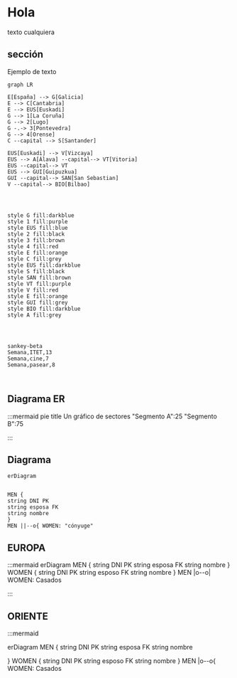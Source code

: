 # Hola
texto cualquiera

## sección
Ejemplo de texto

```mermaid
graph LR

E[España] --> G[Galicia]
E --> C[Cantabria]
E --> EUS[Euskadi]
G --> 1[La Coruña] 
G --> 2[Lugo]
G -.-> 3[Pontevedra] 
G --> 4[Orense] 
C --capital --> S[Santander]

EUS[Euskadi] --> V[Vizcaya]
EUS --> A[Álava] --capital--> VT[Vitoria]
EUS --capital--> VT
EUS --> GUI[Guipuzkua]
GUI --capital--> SAN[San Sebastian]
V --capital--> BIO[Bilbao]




style G fill:darkblue
style 1 fill:purple
style EUS fill:blue
style 2 fill:black
style 3 fill:brown
style 4 fill:red
style E fill:orange
style C fill:grey
style EUS fill:darkblue
style S fill:black
style SAN fill:brown
style VT fill:purple
style V fill:red
style E fill:orange
style GUI fill:grey
style BIO fill:darkblue
style A fill:grey



```


```mermaid

sankey-beta
Semana,ITET,13
Semana,cine,7
Semana,pasear,8

 
```
## Diagrama ER
:::mermaid
pie
title Un gráfico de sectores
"Segmento A":25
"Segmento B":75

:::

## Diagrama
```mermaid
erDiagram


MEN {
string DNI PK
string esposa FK
string nombre
}
MEN ||--o{ WOMEN: "cónyuge"

```
## EUROPA
:::mermaid
erDiagram
MEN {
    string DNI PK
    string esposa FK
    string nombre
}
WOMEN {
    string DNI PK
    string esposo FK
    string nombre
}
MEN |o--o| WOMEN: Casados

:::
## ORIENTE
:::mermaid

erDiagram
MEN {
    string DNI PK
    string esposa FK
    string nombre

}
WOMEN {
    string DNI PK
    string esposo FK
    string nombre
}
MEN |o--o{ WOMEN: Casados


